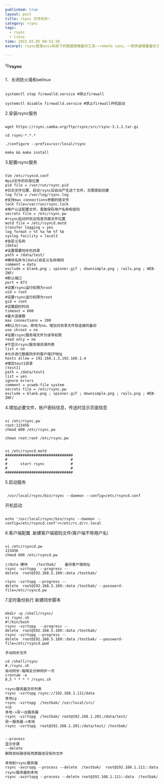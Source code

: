 ```yaml
---
published: true
layout: post
title: rsync 文件同步!
category: rsync
tags: 
  - rsync
  - linux
time: 2015.03.05 08:53:28
excerpt: rsync是类unix系统下的数据镜像备份工具——remote sync。一款快速增量备份工具 Remote Sync，远程同步 支持本地复制，或者与其他SSH、rsync主机同步。

---
```

<h5><a id="user-content-rsync" class="anchor" href="#rsync" aria-hidden="true"><svg aria-hidden="true" class="octicon octicon-link" height="16" version="1.1" viewBox="0 0 16 16" width="16"><path fill-rule="evenodd" d="M4 9h1v1H4c-1.5 0-3-1.69-3-3.5S2.55 3 4 3h4c1.45 0 3 1.69 3 3.5 0 1.41-.91 2.72-2 3.25V8.59c.58-.45 1-1.27 1-2.09C10 5.22 8.98 4 8 4H4c-.98 0-2 1.22-2 2.5S3 9 4 9zm9-3h-1v1h1c1 0 2 1.22 2 2.5S13.98 12 13 12H9c-.98 0-2-1.22-2-2.5 0-.83.42-1.64 1-2.09V6.25c-1.09.53-2 1.84-2 3.25C6 11.31 7.55 13 9 13h4c1.45 0 3-1.69 3-3.5S14.5 6 13 6z"></path></svg></a>rsync</h5>

<p>1．关闭防火墙和selinux</p>

<pre><code>
systemctl&nbsp;stop&nbsp;firewalld.service&nbsp;#停止firewall&nbsp;
&nbsp;
systemctl&nbsp;disable&nbsp;firewalld.service&nbsp;#禁止firewall开机启动
</code></pre>

<p>2.安装rsync服务</p>

<pre><code>
wget https://rsync.samba.org/ftp/rsync/src/rsync-3.1.2.tar.gz

cd&nbsp;rsync-*.*.*&nbsp;&nbsp;

./configure&nbsp;--prefix=/usr/local/rsync&nbsp;

make&nbsp;&amp;&amp;&nbsp;make&nbsp;install
</code></pre>

<p>3.配置rsync服务</p>

<pre><code>
Vim /etc/rsyncd.conf
#pid文件的存放位置&nbsp;&nbsp;
pid&nbsp;file&nbsp;=&nbsp;/var/run/rsync.pid&nbsp;&nbsp;
#日志文件位置，启动rsync后自动产生这个文件，无需提前创建&nbsp;&nbsp;
log&nbsp;file&nbsp;=&nbsp;/var/log/rsync.log&nbsp;&nbsp;
#支持max&nbsp;connections参数的锁文件&nbsp;&nbsp;
lock&nbsp;file=/var/run/rsync.lock&nbsp;&nbsp;
#用户认证配置文件，里面保存用户名称和密码&nbsp;&nbsp;
secrets&nbsp;file&nbsp;=&nbsp;/etc/rsync.pw&nbsp;&nbsp;
#rsync启动时欢迎信息页面文件位置&nbsp;&nbsp;
motd&nbsp;file&nbsp;=&nbsp;/etc/rsyncd.motd&nbsp;&nbsp;
transfer&nbsp;logging&nbsp;=&nbsp;yes&nbsp;&nbsp;
log&nbsp;format&nbsp;=&nbsp;%t&nbsp;%a&nbsp;%m&nbsp;%f&nbsp;%b&nbsp;&nbsp;
syslog&nbsp;facility&nbsp;=&nbsp;local3&nbsp;&nbsp;
#自定义名称&nbsp;&nbsp;
[data]&nbsp;&nbsp;
#设置需要同步的目录&nbsp;&nbsp;
path&nbsp;=&nbsp;/data/test/&nbsp;&nbsp;
#模块名称与[data]自定义名称相同&nbsp;&nbsp;
comment&nbsp;=&nbsp;data&nbsp;&nbsp;
exclude&nbsp;=&nbsp;blank.png&nbsp;;&nbsp;spinner.gif&nbsp;;&nbsp;downsimple.png&nbsp;;&nbsp;rails.png&nbsp;;&nbsp;WEB-INF/&nbsp;&nbsp;
#默认端口&nbsp;&nbsp;
port&nbsp;=&nbsp;873&nbsp;&nbsp;
#设置rsync运行权限为root&nbsp;&nbsp;
uid&nbsp;=&nbsp;root&nbsp;&nbsp;
#设置rsync运行权限为root&nbsp;&nbsp;
gid&nbsp;=&nbsp;root&nbsp;&nbsp;
#设置超时时间&nbsp;&nbsp;
timeout&nbsp;=&nbsp;600&nbsp;&nbsp;
#最大连接数&nbsp;&nbsp;
max&nbsp;connections&nbsp;=&nbsp;200&nbsp;&nbsp;
#默认为true，修改为no，增加对目录文件软连接的备份&nbsp;&nbsp;
use&nbsp;chroot&nbsp;=&nbsp;no&nbsp;&nbsp;
#设置rsync服务端文件为读写权限&nbsp;&nbsp;
read&nbsp;only&nbsp;=&nbsp;no&nbsp;&nbsp;
#不显示rsync服务端资源列表&nbsp;&nbsp;
list&nbsp;=&nbsp;no&nbsp;&nbsp;
#允许进行数据同步的客户端IP地址&nbsp;&nbsp;
hosts&nbsp;allow&nbsp;=&nbsp;192.168.1.3,192.168.1.4
#增加test1目录&nbsp;&nbsp;
[test1]&nbsp;&nbsp;
path&nbsp;=&nbsp;/data/test1&nbsp;&nbsp;
list&nbsp;=&nbsp;yes&nbsp;&nbsp;
ignore&nbsp;errors&nbsp;&nbsp;
comment&nbsp;=&nbsp;ucweb-file&nbsp;system&nbsp;&nbsp;
secrets&nbsp;file&nbsp;=&nbsp;/etc/rsync.pw&nbsp;&nbsp;
exclude&nbsp;=&nbsp;blank.png&nbsp;;&nbsp;spinner.gif&nbsp;;&nbsp;downsimple.png&nbsp;;&nbsp;rails.png&nbsp;;&nbsp;WEB-INF/
</code></pre>

<p>4.增加必要文件，账户密码信息，传送时显示页面信息</p>

<pre><code>
vi&nbsp;/etc/rsync.pw&nbsp;
root:123456&nbsp;
chmod&nbsp;600&nbsp;/etc/rsync.pw
 &nbsp;&nbsp;
chown&nbsp;root:root&nbsp;/etc/rsync.pw
</code></pre>

<pre><code>
vi&nbsp;/etc/rsyncd.motd
###############################&nbsp;&nbsp;
#&nbsp;&nbsp;&nbsp;&nbsp;&nbsp;&nbsp;&nbsp;&nbsp;&nbsp;&nbsp;&nbsp;&nbsp;&nbsp;&nbsp;               #&nbsp;
#&nbsp;&nbsp;&nbsp;&nbsp;  start&nbsp;rsync            #
#&nbsp;                            #
###############################&nbsp;&nbsp;
</code></pre>

<p>5.启动服务</p>

<pre><code>
&nbsp;/usr/local/rsync/bin/rsync&nbsp;--daemon&nbsp;--config=/etc/rsyncd.conf&nbsp;
</code></pre>

<p>开机启动</p>

<pre><code>
echo&nbsp;'/usr/local/rsync/bin/rsync&nbsp;--daemon&nbsp;--config=/etc/rsyncd.conf'&gt;&gt;/etc/rc.d/rc.local
</code></pre>

<p>6.客户端配置
.新建客户端密码文件(客户端不带用户名)&nbsp;</p>

<pre><code>
vi&nbsp;/etc/rsyncd.pw
123456
chmod&nbsp;600&nbsp;/etc/rsyncd.pw

//data 模块    /testbak/    备份客户端地址
rsync&nbsp;-vzrtopg&nbsp;&nbsp;--progress&nbsp;--delete&nbsp;&nbsp;root@192.168.5.189::data&nbsp;/testbak/

rsync&nbsp;-vzrtopg&nbsp;--progress&nbsp;--delete&nbsp;&nbsp;root@192.168.5.189::data&nbsp;/testbak/&nbsp;--password-file=/etc/rsyncd.pw
</code></pre>

<p>7.定时备份执行
新建同步脚本</p>

<pre><code>
mkdir –p /shell/rsync/
vi&nbsp;rsync.sh&nbsp;&nbsp;
#!/bin/bash&nbsp;&nbsp;&nbsp;&nbsp;
rsync&nbsp;-vzrtopg&nbsp;&nbsp;--progress&nbsp;--delete&nbsp;&nbsp;root@192.168.5.189::data&nbsp;/testbak/&nbsp;&nbsp; &nbsp;&nbsp;
rsync&nbsp;-vzrtopg&nbsp;--progress&nbsp;--delete&nbsp;&nbsp;root@192.168.5.189::data&nbsp;/testbak/&nbsp;--password-file=/etc/rsyncd.pwd&nbsp;&nbsp;
&nbsp;&nbsp;
手动同步文件&nbsp;&nbsp;
&nbsp;
cd&nbsp;/shell/rsync
#./rsync.sh&nbsp;&nbsp;&nbsp;&nbsp;&nbsp;&nbsp;
自动同步:每隔五分钟同步一次&nbsp;&nbsp;
crontab&nbsp;-e&nbsp;&nbsp;
0,5&nbsp;*&nbsp;*&nbsp;*&nbsp;*&nbsp;/rsync.sh&nbsp;

rsync服务器文件列表
rsync -vzrtopg rsync://192.168.1.111/data
本地cp
rsync -vzrtopg  /testbak/ /usr/local/src/
scp
本地-&gt;另一台服务器
rsync -vzrtopg  /testbak/ root@192.168.1.201:/data/test/
另一服务器-&gt;本地
rsync -vzrtopg  root@192.168.1.201:/data/test/ /testbak/


--process
显示步骤
--delete
删除目标路径有而原路径没有的文件

本地到rsync服务器
rsync -avzropg --process --delete  /testbak/  root@192.168.1.111::data
rsync服务器到本地
rsync -avzrtopg --process --delete root@192.168.1.111::data  /testbak/  <span id="transmark" style="display: none; width: 0px; height: 0px;"></span>
</code></pre>